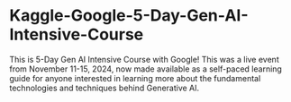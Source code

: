 # Kaggle-Google-5-Day-Gen-AI-Intensive-Course
This is 5-Day Gen AI Intensive Course with Google! This was a live event from November 11-15, 2024, now made available as a self-paced learning guide for anyone interested in learning more about the fundamental technologies and techniques behind Generative AI. 
